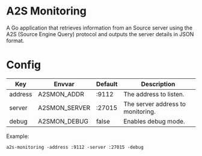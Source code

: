 # A2S Monitoring

A Go application that retrieves information from an Source server using the A2S (Source Engine Query) protocol and outputs the server details in JSON format.

# Config

| Key | Envvar | Default | Description |
| --- | --- | --- | --- |
| address | A2SMON_ADDR | :9112 | The address to listen. |
| server | A2SMON_SERVER | :27015 | The server address to monitoring. |
| debug | A2SMON_DEBUG | false | Enables debug mode. |

Example:
```shell
a2s-monitoring -address :9112 -server :27015 -debug
```
